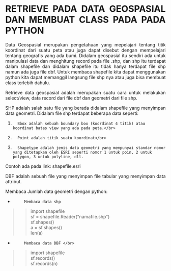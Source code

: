 <h1 align ="justify">RETRIEVE PADA DATA GEOSPASIAL DAN MEMBUAT CLASS PADA PADA PYTHON</h1>

<p align="justify">Data Geospasial merupakan pengetahuan yang mepelajari tentang titik koordinat dari suatu peta atau juga dapat disebut dengan mempelajari tentang geografis yang ada bumi. Didalam geospasial itu sendiri ada untuk manipulasi data dan menghitung record pada file .shp, dan shp itu terdapat dalam shapefile dan didalam shapefile itu tidak hanya terdapat file shp namun ada juga file dbf. Untuk membaca shapefile kita dapat menggunakan python kita dapat memanggil langsung file shp nya atau juga bisa membuat class terlebih dahulu.</p>

<p align="justify">Retrieve data geospasial adalah merupakan suatu cara untuk melakukan select/view, data record dari file dbf dan geometri dari file shp.</p>

<p align="justify">SHP adalah salah satu file yang berada didalam shapefile yang menyimpan data geometri.
Didalam file shp terdapat beberapa data seperti:</p>

1.       Bbox adalah sebuah boundary box (koordinat 4 titik) atau koordinat batas view yang ada pada peta.</br>
2.       Point adalah titik suatu koordinat</br>
3.       Shapetype adalah jenis data geometri yang mempunyai standar nomor yang ditetapkan oleh ESRI seperti nomor 1 untuk poin, 2 untuk polygon, 3 untuk polyline, dll. 
Contoh ada pada link: shapefile.esri</br>

<p align="justify">DBF adalah sebuah file yang menyimpan file tabular yang menyimpan data attribut.

Membaca Jumlah data geometri dengan python:</p>
-          Membaca data shp 
>> import shapefile </br>
>> sf = shapefile.Reader(“namafile.shp”) </br>
>> sf.shapes() </br>
>> a = sf.shapes() </br>
>> len(a) </br>

-          Membaca data DBF </br>
>> import shapefile </br>
>> sf.records() </br>
>> sf.records(n) </br>
